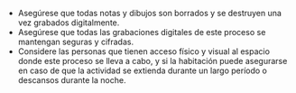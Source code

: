 
* Asegúrese que todas notas y dibujos son borrados y se destruyen una vez grabados digitalmente.
* Asegúrese que todas las grabaciones digitales de este proceso se mantengan seguras y cifradas.
* Considere las personas que tienen acceso físico y visual al espacio donde este proceso se lleva a cabo, y si la habitación puede asegurarse en caso de que la actividad se extienda durante un largo período o descansos durante la noche.
